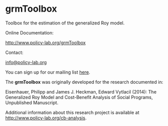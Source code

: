 grmToolbox
===================

Toolbox for the estimation of the generalized Roy model.

Online Documentation:

http://www.policy-lab.org/grmToolbox

Contact:

info@policy-lab.org

You can sign up for our mailing list [here](http://eepurl.com/RStEH).



The **grmToolbox** was originally developed for the research documented in:

Eisenhauer, Philipp and James J. Heckman, Edward Vytlacil (2014): The Generalized Roy Model and Cost-Benefit Analysis of Social Programs, Unpublished Manuscript.

Additional information about this research project is available at http://www.policy-lab.org/cb-analysis.
